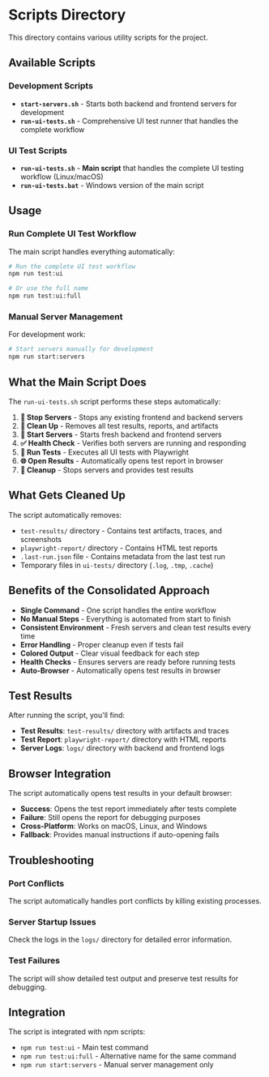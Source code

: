 # Scripts Directory

This directory contains various utility scripts for the project.

## Available Scripts

### Development Scripts

- **`start-servers.sh`** - Starts both backend and frontend servers for development
- **`run-ui-tests.sh`** - Comprehensive UI test runner that handles the complete workflow

### UI Test Scripts

- **`run-ui-tests.sh`** - **Main script** that handles the complete UI testing workflow (Linux/macOS)
- **`run-ui-tests.bat`** - Windows version of the main script

## Usage

### Run Complete UI Test Workflow

The main script handles everything automatically:

```bash
# Run the complete UI test workflow
npm run test:ui

# Or use the full name
npm run test:ui:full
```

### Manual Server Management

For development work:

```bash
# Start servers manually for development
npm run start:servers
```

## What the Main Script Does

The `run-ui-tests.sh` script performs these steps automatically:

1. **🛑 Stop Servers** - Stops any existing frontend and backend servers
2. **🧹 Clean Up** - Removes all test results, reports, and artifacts
3. **🚀 Start Servers** - Starts fresh backend and frontend servers
4. **✅ Health Check** - Verifies both servers are running and responding
5. **🧪 Run Tests** - Executes all UI tests with Playwright
6. **🌐 Open Results** - Automatically opens test report in browser
7. **🧹 Cleanup** - Stops servers and provides test results

## What Gets Cleaned Up

The script automatically removes:

- `test-results/` directory - Contains test artifacts, traces, and screenshots
- `playwright-report/` directory - Contains HTML test reports
- `.last-run.json` file - Contains metadata from the last test run
- Temporary files in `ui-tests/` directory (`.log`, `.tmp`, `.cache`)

## Benefits of the Consolidated Approach

- **Single Command** - One script handles the entire workflow
- **No Manual Steps** - Everything is automated from start to finish
- **Consistent Environment** - Fresh servers and clean test results every time
- **Error Handling** - Proper cleanup even if tests fail
- **Colored Output** - Clear visual feedback for each step
- **Health Checks** - Ensures servers are ready before running tests
- **Auto-Browser** - Automatically opens test results in browser

## Test Results

After running the script, you'll find:

- **Test Results**: `test-results/` directory with artifacts and traces
- **Test Report**: `playwright-report/` directory with HTML reports
- **Server Logs**: `logs/` directory with backend and frontend logs

## Browser Integration

The script automatically opens test results in your default browser:

- **Success**: Opens the test report immediately after tests complete
- **Failure**: Still opens the report for debugging purposes
- **Cross-Platform**: Works on macOS, Linux, and Windows
- **Fallback**: Provides manual instructions if auto-opening fails

## Troubleshooting

### Port Conflicts
The script automatically handles port conflicts by killing existing processes.

### Server Startup Issues
Check the logs in the `logs/` directory for detailed error information.

### Test Failures
The script will show detailed test output and preserve test results for debugging.

## Integration

The script is integrated with npm scripts:

- `npm run test:ui` - Main test command
- `npm run test:ui:full` - Alternative name for the same command
- `npm run start:servers` - Manual server management only
